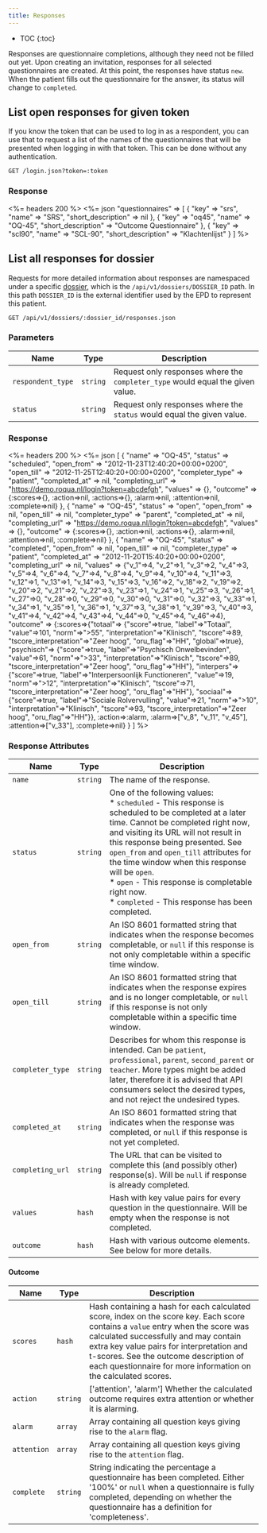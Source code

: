 ```yaml
---
title: Responses
---
```


* TOC
{:toc}

Responses are questionnaire completions, although they need not be filled out yet. Upon creating an invitation, responses for all selected questionnaires are created. At this point, the responses have status `new`. When the patient fills out the questionnaire for the answer, its status will change to `completed`.

## List open responses for given token

If you know the token that can be used to log in as a respondent, you can use that to request a list of the names of the questionnaires that will be presented when logging in with that token. This can be done without any authentication.

    GET /login.json?token=:token

### Response

<%= headers 200 %>
<%= json "questionnaires" => [
  {
    "key"               => "srs",
    "name"              => "SRS",
    "short_description" => nil
  },
  {
    "key"               => "oq45",
    "name"              => "OQ-45",
    "short_description" => "Outcome Questionnaire"
  },
  {
    "key"               => "scl90",
    "name"              => "SCL-90",
    "short_description" => "Klachtenlijst"
  }
]
%>

## List all responses for dossier

Requests for more detailed information about responses are namespaced under a specific [dossier](/developer/rom_v1/dossier/dossiers/), which is the `/api/v1/dossiers/DOSSIER_ID` path. In this path `DOSSIER_ID` is the external identifier used by the EPD to represent this patient.

    GET /api/v1/dossiers/:dossier_id/responses.json

### Parameters

Name | Type | Description
---- |------|--------------
`respondent_type` | `string` | Request only responses where the `completer_type` would equal the given value.
`status`          | `string` | Request only responses where the `status` would equal the given value.

### Response

<%= headers 200 %>
<%= json [
    {
      "name"           => "OQ-45",
      "status"         => "scheduled",
      "open_from"      => "2012-11-23T12:40:20+00:00+0200",
      "open_till"      => "2012-11-25T12:40:20+00:00+0200",
      "completer_type" => "patient",
      "completed_at"   => nil,
      "completing_url" => "https://demo.roqua.nl/login?token=abcdefgh",
      "values"         => {},
      "outcome"        => {:scores=>{},
                           :action=>nil,
                           :actions=>{},
                           :alarm=>nil,
                           :attention=>nil,
                           :complete=>nil}
    },
    {
      "name"           => "OQ-45",
      "status"         => "open",
      "open_from"      => nil,
      "open_till"      => nil,
      "completer_type" => "parent",
      "completed_at"   => nil,
      "completing_url" => "https://demo.roqua.nl/login?token=abcdefgh",
      "values"         => {},
      "outcome"        => {:scores=>{},
                           :action=>nil,
                           :actions=>{},
                           :alarm=>nil,
                           :attention=>nil,
                           :complete=>nil}
    },
    {
      "name"           => "OQ-45",
      "status"         => "completed",
      "open_from"      => nil,
      "open_till"      => nil,
      "completer_type" => "patient",
      "completed_at"   => "2012-11-20T15:40:20+00:00+0200",
      "completing_url" => nil,
      "values"         => {"v_1"=>4,
                           "v_2"=>1,
                           "v_3"=>2,
                           "v_4"=>3,
                           "v_5"=>4,
                           "v_6"=>4,
                           "v_7"=>4,
                           "v_8"=>4,
                           "v_9"=>4,
                           "v_10"=>4,
                           "v_11"=>3,
                           "v_12"=>1,
                           "v_13"=>1,
                           "v_14"=>3,
                           "v_15"=>3,
                           "v_16"=>2,
                           "v_18"=>2,
                           "v_19"=>2,
                           "v_20"=>2,
                           "v_21"=>2,
                           "v_22"=>3,
                           "v_23"=>1,
                           "v_24"=>1,
                           "v_25"=>3,
                           "v_26"=>1,
                           "v_27"=>0,
                           "v_28"=>0,
                           "v_29"=>0,
                           "v_30"=>0,
                           "v_31"=>0,
                           "v_32"=>3,
                           "v_33"=>1,
                           "v_34"=>1,
                           "v_35"=>1,
                           "v_36"=>1,
                           "v_37"=>3,
                           "v_38"=>1,
                           "v_39"=>3,
                           "v_40"=>3,
                           "v_41"=>4,
                           "v_42"=>4,
                           "v_43"=>4,
                           "v_44"=>0,
                           "v_45"=>4,
                           "v_46"=>4},
      "outcome"        => {:scores=>{"totaal"=>
                                      {"score"=>true,
                                       "label"=>"Totaal",
                                       "value"=>101,
                                       "norm"=>">55",
                                       "interpretation"=>"Klinisch",
                                       "tscore"=>89,
                                       "tscore_interpretation"=>"Zeer hoog",
                                       "oru_flag"=>"HH",
                                       "global"=>true},
                                     "psychisch"=>
                                      {"score"=>true,
                                       "label"=>"Psychisch Onwelbevinden",
                                       "value"=>61,
                                       "norm"=>">33",
                                       "interpretation"=>"Klinisch",
                                       "tscore"=>89,
                                       "tscore_interpretation"=>"Zeer hoog",
                                       "oru_flag"=>"HH"},
                                     "interpers"=>
                                      {"score"=>true,
                                       "label"=>"Interpersoonlijk Functioneren",
                                       "value"=>19,
                                       "norm"=>">12",
                                       "interpretation"=>"Klinisch",
                                       "tscore"=>71,
                                       "tscore_interpretation"=>"Zeer hoog",
                                       "oru_flag"=>"HH"},
                                     "sociaal"=>
                                      {"score"=>true,
                                       "label"=>"Sociale Rolvervulling",
                                       "value"=>21,
                                       "norm"=>">10",
                                       "interpretation"=>"Klinisch",
                                       "tscore"=>93,
                                       "tscore_interpretation"=>"Zeer hoog",
                                       "oru_flag"=>"HH"}},
                           :action=>:alarm,
                           :alarm=>["v_8", "v_11", "v_45"],
                           :attention=>["v_33"],
                           :complete=>nil}
    }
  ]
%>

### Response Attributes

Name             | Type     | Description
-----------------|----------|--------------
`name`           | `string` | The name of the response.
`status`         | `string` | One of the following values:<br/>* `scheduled` - This response is scheduled to be completed at a later time. Cannot be completed right now, and visiting its URL will not result in this response being presented. See `open_from` and `open_till` attributes for the time window when this response will be `open`.<br/>* `open` - This response is completable right now.<br/> * `completed` - This response has been completed.
`open_from`      | `string` | An ISO 8601 formatted string that indicates when the response becomes completable, or `null` if this response is not only completable within a specific time window.
`open_till`      | `string` | An ISO 8601 formatted string that indicates when the response expires and is no longer completable, or `null` if this response is not only completable within a specific time window.
`completer_type` | `string` | Describes for whom this response is intended. Can be `patient`, `professional`, `parent`, `second_parent` or `teacher`. More types might be added later, therefore it is advised that API consumers select the desired types, and not reject the undesired types.
`completed_at`   | `string` | An ISO 8601 formatted string that indicates when the response was completed, or `null` if this response is not yet completed.
`completing_url` | `string` | The URL that can be visited to complete this (and possibly other) response(s). Will be `null` if response is already completed.
`values`         | `hash`   | Hash with key value pairs for every question in the questionnaire. Will be empty when the response is not completed.
`outcome`        | `hash`   | Hash with various outcome elements. See below for more details.

#### Outcome

Name             | Type     | Description
-----------------|----------|--------------
`scores`         | `hash`   | Hash containing a hash for each calculated score, index on the score key. Each score contains a `value` entry when the score was calculated successfully and may contain extra key value pairs for interpretation and t-scores. See the outcome description of each questionnaire for more information on the calculated scores.
`action`         | `string` | ['attention', 'alarm'] Whether the calculated outcome requires extra attention or whether it is alarming.
`alarm`          | `array`  | Array containing all question keys giving rise to the `alarm` flag.
`attention`      | `array`  | Array containing all question keys giving rise to the `attention` flag.
`complete`       | `string` | String indicating the percentage a questionnaire has been completed. Either '100%' or  `null` when a questionnaire is fully completed, depending on whether the questionnaire has a definition for 'completeness'.


